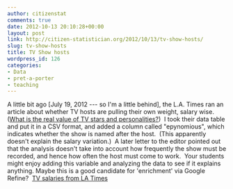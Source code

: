 ```yaml
---
author: citizenstat
comments: true
date: 2012-10-13 20:10:28+00:00
layout: post
link: http://citizen-statistician.org/2012/10/13/tv-show-hosts/
slug: tv-show-hosts
title: TV Show hosts
wordpress_id: 126
categories:
- Data
- pret-a-porter
- teaching
---
```


A little bit ago [July 19, 2012 --- so I'm a little behind], the L.A. Times ran an article about whether TV hosts are pulling their own weight, salary wise. ([What is the real value of TV stars and personalities?](http://www.latimes.com/entertainment/tv/showtracker/la-et-st-star-pay-20120715,0,3421786.story))  I took their data table and put it in a CSV format, and added a column called "epynomious", which indicates whether the show is named after the host.  (This apparently doesn't explain the salary variation.)  A later letter to the editor pointed out that the analysis doesn't take into account how frequently the show must be recorded, and hence how often the host must come to work.  Your students might enjoy adding this variable and analyzing the data to see if it explains anything. Maybe this is a good candidate for 'enrichment' via Google Refine?  [TV salaries from LA Times](http://citizen-statistician.org/wp-content/uploads/2012/10/TV-salaries-from-LA-Times.csv)
